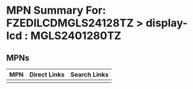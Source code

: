



# MPN Summary For: FZEDILCDMGLS24128TZ > display-lcd : MGLS2401280TZ

## MPNs
  

|MPN|Direct Links|Search Links|
| :--- | :--- | :--- |
||||
